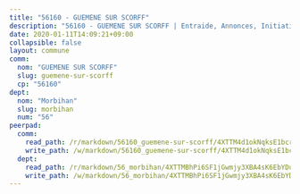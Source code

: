 ```yaml
---
title: "56160 - GUEMENE SUR SCORFF"
description: "56160 - GUEMENE SUR SCORFF | Entraide, Annonces, Initiatives"
date: 2020-01-11T14:09:21+09:00
collapsible: false
layout: commune
comm:
  nom: "GUEMENE SUR SCORFF"
  slug: guemene-sur-scorff
  cp: "56160"
dept:
  nom: "Morbihan"
  slug: morbihan
  num: "56"
peerpad:
  comm:
    read_path: /r/markdown/56160_guemene-sur-scorff/4XTTM4d1okNqksE1bcrQPDdCTJriRjcgmvFGBvZd3WiNWSX7b
    write_path: /w/markdown/56160_guemene-sur-scorff/4XTTM4d1okNqksE1bcrQPDdCTJriRjcgmvFGBvZd3WiNWSX7b-K3TgUwGr3mY1AxUS6CHkTjcogf2V9fUt6sTAdYMi7756HpYaducgMb4DmNFKV8xRFYeLZnr6DH17GzEVea9WbL9UmmW9igtKt7xCCVBxva5eWwCD3jwrACukeXiuCzHq41oXy26h
  dept:
    read_path: /r/markdown/56_morbihan/4XTTMBhPi6SF1jGwmjy3XBA4sK6EbYDun44EYwF3irZ7aBa5U
    write_path: /w/markdown/56_morbihan/4XTTMBhPi6SF1jGwmjy3XBA4sK6EbYDun44EYwF3irZ7aBa5U-K3TgV3HyhWtqSpmJ2GGLPRtHigVTcxkFRVLMX5R66UyRAN55PNUQgmTNwaDuJmWps9EVWQzncDySYbA7Pg7qEdRXsayrZysPHK4HeKM3FG1U8vQvyUvaDoFo4L4Z8coFC71q4zES
---
```


